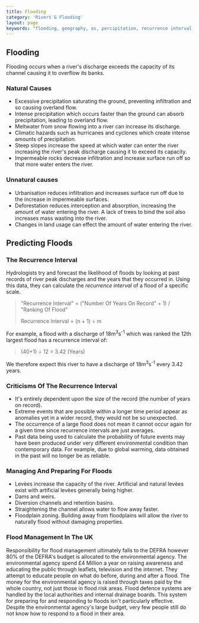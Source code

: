 ```yaml
---
title: Flooding
category: 'Rivers & Flooding'
layout: page
keywords: "flooding, geography, as, percipitation, recurrence interval, flood management"
---
```


Flooding
--------

Flooding occurs when a river's discharge exceeds the capacity of its channel causing it to overflow its banks. 

### Natural Causes

- Excessive precipitation saturating the ground, preventing infiltration and so causing overland flow. 
- Intense precipitation which occurs faster than the ground can absorb precipitation, leading to overland flow. 
- Meltwater from snow flowing into a river can increase its discharge. 
- Climatic hazards such as hurricanes and cyclones which create intense amounts of precipitation. 
- Steep slopes increase the speed at which water can enter the river increasing the river's peak discharge causing it to exceed its capacity. 
- Impermeable rocks decrease infiltration  and increase surface run off so that more water enters the river. 

### Unnatural causes

- Urbanisation reduces infiltration and increases surface run off due to the increase in impermeable surfaces. 
- Deforestation reduces interception and absorption, increasing the amount of water entering the river. A lack of trees to bind the soil also increases mass wasting into the river. 
- Changes in land usage can effect the amount of water entering the river. 

Predicting Floods
-----------------

### The Recurrence Interval	

Hydrologists try and forecast the likelihood of floods by looking at past records of river peak discharges and the years that they occurred in. Using this data, they can calculate the *recurrence interval* of a flood of a specific scale. 

> "Recurrence Interval" = ("Number Of Years On Record" + 1) / "Ranking Of Flood"
> 
> Recurrence Interval = (n + 1) ÷ m

For example, a flood with a discharge of 18m<sup>3</sup>s<sup>-1</sup> which was ranked the 12th largest flood has a recurrence interval of:

> (40+1) ÷ 12 = 3.42 (Years)

We therefore expect this river to have a discharge of 18m<sup>3</sup>s<sup>-1</sup> every 3.42 years. 

### Criticisms Of The Recurrence Interval

- It's entirely dependent upon the size of the record (the number of years on record). 
- Extreme events that are possible within a longer time period appear as anomalies yet in a wider record, they would not be so unexpected. 
- The occurrence of a large flood does not mean it cannot occur again for a given time since recurrence intervals are just averages. 
- Past data being used to calculate the probability of future events may have been produced under very different environmental condition than contemporary data. For example, due to global warming, data obtained in the past will no longer be as reliable. 

### Managing And Preparing For Floods

- Levèes increase the capacity of the river. Artificial and natural levèes exist with artificial levèes generally being higher.  
- Dams and weirs. 
- Diversion channels and retention basins. 
- Straightening the channel allows water to flow away faster.  
- Floodplain zoning. Building away from floodplains will allow the river to naturally flood without damaging properties. 

### Flood Management In The UK

Responsibility for flood management ultimately falls to the DEFRA however 80% of the DEFRA's budget is allocated to the environmental agency. The environmental agency spend £4 Million a year on raising awareness and educating the public through leaflets, television and the internet. They attempt to educate people on what do before, during and after a flood. The money for the environmental agency is raised through taxes paid by the whole country, not just those in flood risk areas. Flood defence systems are handled by the local authorities and internal drainage boards. This system for preparing for and responding to floods isn't particularly effective. Despite the environmental agency's large budget, very few people still do not know how to respond to a flood in their area.  